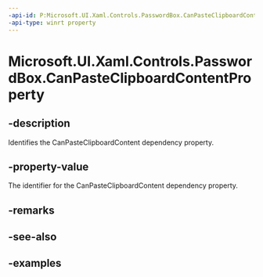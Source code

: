 ```yaml
---
-api-id: P:Microsoft.UI.Xaml.Controls.PasswordBox.CanPasteClipboardContentProperty
-api-type: winrt property
---
```


<!-- Property syntax.
public DependencyProperty CanPasteClipboardContentProperty { get; }
-->

# Microsoft.UI.Xaml.Controls.PasswordBox.CanPasteClipboardContentProperty

## -description

Identifies the CanPasteClipboardContent dependency property.

## -property-value

The identifier for the CanPasteClipboardContent dependency property.

## -remarks

## -see-also

## -examples

